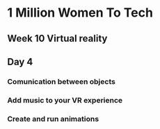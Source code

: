 # 1 Million Women To Tech 

## Week 10 Virtual reality

## Day 4  
### Comunication between objects
### Add music to your VR experience

### Create and run animations
